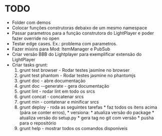 
# TODO

* Folder com demos
* Colocar funções construtoras debaixo de um mesmo namespace
* Passar parametros para a função construtora do LightPlayer e poder fazer override no open
* Testar edge cases. Ex.: problema com parametros.
* Fazer mixins para Mod: ItemManager e PubSub
* Criar versão BBB do Lightplayer para exemplificar extensão do LightPlayer
* Criar tasks grunt:
    1. grunt test browser   - Rodar testes jasmine no browser
    2. grunt test phantom   - Rodar testes jasmine no phantomjs
    3. grunt doc            - abre documentação
    4. grunt doc --generate - gera documentação
    5. grunt lint           - rodar lint em todo os srcs
    6. grunt concat         - concatenar srcs
    7. grunt min            - contatenar e minificar srcs
    8. grunt deploy         - roda as seguintes tarefas
                                * faz todos os itens acima (pára se conter erros),
                                * versiona:
                                    * atualiza versão do package
                                    * atualiza versão do setup.py
                                    * gera tag no git com versão
                                * pusha para o repositório
    9. grunt help           - mostrar todos os comandos disponíveis
